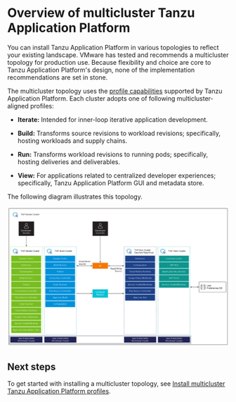 # Overview of multicluster Tanzu Application Platform

You can install Tanzu Application Platform in various topologies to reflect your existing landscape. VMware has tested and recommends a multicluster topology for production use. Because flexibility and choice are core to Tanzu Application Platform's design, none of the implementation recommendations are set in stone. 

The multicluster topology uses the [profile capabilities](../overview.md#profiles-and-packages) supported by Tanzu Application Platform. Each cluster adopts one of following multicluster-aligned profiles:

- **Iterate:** Intended for inner-loop iterative application development.

- **Build:** Transforms source revisions to workload revisions; specifically, hosting workloads and supply chains.
 
- **Run:** Transforms workload revisions to running pods; specifically, hosting deliveries and deliverables.

- **View:** For applications related to centralized developer experiences; specifically, Tanzu Application Platform GUI and metadata store.

The following diagram illustrates this topology.

![Diagram showing the multicluster topology that includes View, Build, and Run cluster.](../images/multicluster-diagram.jpg)

## Next steps

To get started with installing a multicluster topology, see [Install multicluster Tanzu Application Platform profiles](installing-multicluster.md).
